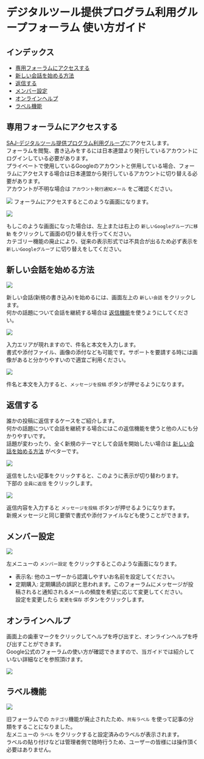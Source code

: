 # デジタルツール提供プログラム利用グループフォーラム 使い方ガイド

## インデックス
- [専用フォーラムにアクセスする](#専用フォーラムにアクセスする)
- [新しい会話を始める方法](#新しい会話を始める方法)
- [返信する](#返信する)
- [メンバー設定](#メンバー設定)
- [オンラインヘルプ](#オンラインヘルプ)
- [ラベル機能](#ラベル機能)

## 専用フォーラムにアクセスする

[SAJ-デジタルツール提供プログラム利用グループ](https://groups.google.com/u/0/a/scout.jp/g/users-group)にアクセスします。<br>
フォーラムを閲覧、書き込みをするには日本連盟より発行しているアカウントにログインしている必要があります。<br>
プライベートで使用しているGoogleのアカウントと併用している場合、フォーラムにアクセスする場合は日本連盟から発行しているアカウントに切り替える必要があります。<br>
アカウントが不明な場合は `アカウント発行通知メール` をご確認ください。

![](images/01.jpg)
フォーラムにアクセスするとこのような画面になります。

![](images/02.jpg)

もしこのような画面になった場合は、左上または右上の `新しいGoogleグループに移動` をクリックして画面の切り替えを行ってください。<br>
カテゴリー機能の廃止により、従来の表示形式では不具合が出るため必ず表示を `新しいGoogleグループ` に切り替えをしてください。

## 新しい会話を始める方法

![](images/03.jpg)

新しい会話(新規の書き込み)を始めるには、画面左上の `新しい会話` をクリックします。<br>
何かの話題について会話を継続する場合は [返信機能](#返信する)を使うようにしてください。

![](images/04.jpg)

入力エリアが現れますので、件名と本文を入力します。<br>
書式や添付ファイル、画像の添付なども可能です。サポートを要請する時には画像があると分かりやすいので適宜ご利用ください。

![](images/05.jpg)

件名と本文を入力すると、`メッセージを投稿` ボタンが押せるようになります。

## 返信する
誰かの投稿に返信するケースをご紹介します。<br>
何かの話題について会話を継続する場合にはこの返信機能を使うと他の人にも分かりやすいです。<br>
話題が変わったり、全く新規のテーマとして会話を開始したい場合は [新しい会話を始める方法](#新しい会話を始める方法) がベターです。

![](images/06.jpg)

返信をしたい記事をクリックすると、このように表示が切り替わります。<br>
下部の `全員に返信` をクリックします。

![](images/07.jpg)

返信内容を入力すると `メッセージを投稿` ボタンが押せるようになります。<br>
新規メッセージと同じ要領で書式や添付ファイルなども使うことができます。

## メンバー設定

![](images/08.jpg)

左メニューの `メンバー設定` をクリックするとこのような画面になります。<br>

- 表示名: 他のユーザーから認識しやすいお名前を設定してください。
- 定期購入: 定期購読の誤訳と思われます。このフォーラムにメッセージが投稿されると通知されるメールの頻度を希望に応じて変更してください。<br>
設定を変更したら `変更を保存` ボタンをクリックします。

## オンラインヘルプ
画面上の歯車マークをクリックしてヘルプを呼び出すと、オンラインヘルプを呼び出すことができます。<br>
Google公式のフォーラムの使い方が確認できますので、当ガイドでは紹介していない詳細などを参照頂けます。

![](images/09.jpg)

## ラベル機能

![](images/10.jpg)

旧フォーラムでの `カテゴリ`機能が廃止されたため、`共有ラベル` を使って記事の分類をすることになりました。<br>
左メニューの `ラベル` をクリックすると設定済みのラベルが表示されます。<br>
ラベルの貼り付けなどは管理者側で随時行うため、ユーザーの皆様には操作頂く必要はありません。